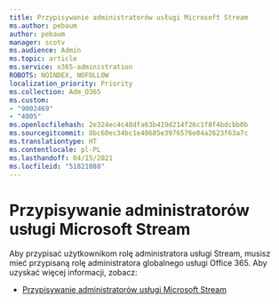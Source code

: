 ```yaml
---
title: Przypisywanie administratorów usługi Microsoft Stream
ms.author: pebaum
author: pebaum
manager: scotv
ms.audience: Admin
ms.topic: article
ms.service: o365-administration
ROBOTS: NOINDEX, NOFOLLOW
localization_priority: Priority
ms.collection: Adm_O365
ms.custom:
- "9002469"
- "4805"
ms.openlocfilehash: 2e324ec4c48dfa63b419d214f26c1f8f4bdcbb0b
ms.sourcegitcommit: 8bc60ec34bc1e40685e3976576e04a2623f63a7c
ms.translationtype: HT
ms.contentlocale: pl-PL
ms.lasthandoff: 04/15/2021
ms.locfileid: "51821088"
---
```

# <a name="assign-microsoft-stream-admins"></a>Przypisywanie administratorów usługi Microsoft Stream

Aby przypisać użytkownikom rolę administratora usługi Stream, musisz mieć przypisaną rolę administratora globalnego usługi Office 365. Aby uzyskać więcej informacji, zobacz:

- [Przypisywanie administratorów usługi Microsoft Stream](https://docs.microsoft.com/stream/assign-administrator-user-role)
